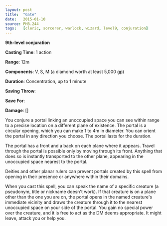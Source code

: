 ```yaml
---
layout: post
title:  "Gate"
date:   2015-01-10
source: PHB.244
tags:   [cleric, sorcerer, warlock, wizard, level9, conjuration]
---
```


**9th-level conjuration**

**Casting Time**: 1 action

**Range**: 12m

**Components**: V, S, M (a diamond worth at least 5,000 gp)

**Duration**: Concentration, up to 1 minute

**Saving Throw**:

**Save For**:

**Damage**: []

You conjure a portal linking an unoccupied space you can see within range to a precise location on a different plane of existence. The portal is a circular opening, which you can make 1 to 4m in diameter. You can orient the portal in any direction you choose. The portal lasts for the duration.

The portal has a front and a back on each plane where it appears. Travel through the portal is possible only by moving through its front. Anything that does so is instantly transported to the other plane, appearing in the unoccupied space nearest to the portal.

Deities and other planar rulers can prevent portals created by this spell from opening in their presence or anywhere within their domains.

When you cast this spell, you can speak the name of a specific creature (a pseudonym, title or nickname doesn't work). If that creature is on a plane other than the one you are on, the portal opens in the named creature's immediate vicinity and draws the creature through it to the nearest unoccupied space on your side of the portal. You gain no special power over the creature, and it is free to act as the DM deems appropriate. It might leave, attack you or help you.
